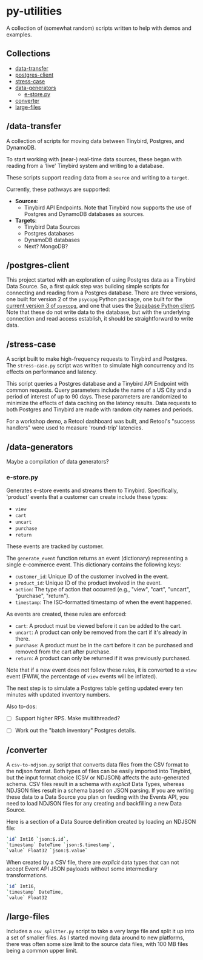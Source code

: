 # py-utilities

A collection of (somewhat random) scripts written to help with demos and examples. 

## Collections
- [data-transfer](#data-transfer)
- [postgres-client](#postgres-client)
- [stress-case](#stress-case)
- [data-generators](#data-generators)
  - [e-store.py](#e-storepy)
- [converter](#converter)
- [large-files](#large-files)

## /data-transfer
A collection of scripts for moving data between Tinybird, Postgres, and DynamoDB.

To start working with (near-) real-time data sources, these began with reading from a 'live' Tinybird system and writing to a database. 

These scripts support reading data from a `source` and writing to a `target`.

Currently, these pathways are supported: 
* **Sources**: 
  * Tinybird API Endpoints. Note that Tinybird now supports the use of Postgres and DynamoDB databases as sources. 
* **Targets**:
  * Tinybird Data Sources
  * Postgres databases
  * DynamoDB databases
  * Next? MongoDB?



## /postgres-client

This project started with an exploration of using Postgres data as a Tinybird Data Source. So, a first quick step was building simple scripts for connecting and reading from a Postgres database. There are three versions, one built for version 2 of the `psycopg` Python package, one built for the [current version 3 of `psycopg`](https://www.psycopg.org/), and one that uses the [Supabase Python client](https://supabase.com/docs/reference/python/introduction). Note that these do not write data to the database, but with the underlying connection and read access establish, it should be straightforward to write  data. 
  
## /stress-case

A script built to make high-frequency requests to Tinybird and Postgres. The `stress-case.py` script was written to simulate high concurrency and its effects on performance and latency. 

This script queries a Postgres database and a Tinybird API Endpoint with common requests. Query parameters include the name of a US City and a period of interest of up to 90 days. These parameters are randomized to minimize the effects of data caching on the latency results. Data requests to both Postgres and Tinybird are made with random city names and periods. 

For a workshop demo, a Retool dashboard was built, and Retool's "success handlers" were used to measure 'round-trip' latencies. 

## /data-generators

Maybe a compilation of data generators? 

### e-store.py

Generates e-store events and streams them to Tinybird. Specifically, 'product' events that a customer can create include these types: 
* `view` 
* `cart` 
* `uncart` 
* `purchase` 
* `return`

These events are tracked by customer.

The `generate_event` function returns an event (dictionary) representing a single e-commerce event. This dictionary contains the following keys:

* `customer_id`: Unique ID of the customer involved in the event.
* `product_id`: Unique ID of the product involved in the event.
* `action`: The type of action that occurred (e.g., "view", "cart", "uncart", "purchase", "return").
* `timestamp`: The ISO-formatted timestamp of when the event happened.

As events are created, these rules are enforced:

* `cart`: A product must be viewed before it can be added to the cart.
* `uncart`: A product can only be removed from the cart if it's already in there.
* `purchase`: A product must be in the cart before it can be purchased and removed from the cart after purchase.
* `return`: A product can only be returned if it was previously purchased.

Note that if a new event does not follow these rules, it is converted to a `view` event (FWIW, the percentage of `view` events will be inflated).

The next step is to simulate a Postgres table getting updated every ten minutes with updated inventory numbers.

Also to-dos: 
- [ ] Support higher RPS. Make multithreaded?
- [ ] Work out the "batch inventory" Postgres details.


## /converter
A `csv-to-ndjson.py` script that converts data files from the CSV format to the ndjson format. Both types of files can be easily imported into Tinybird, but the input format choice (CSV or NDJSON) affects the auto-generated schema.  CSV files result in a schema with *explicit* Data Types, whereas NDJSON files result in a schema based on JSON parsing. If you are writing these data to a Data Source you plan on feeding with the Events API, you need to load NDJSON files for any creating and backfilling a new Data Source.  

Here is a section of a Data Source definition created by loading an NDJSON file:

```bash
`id` Int16 `json:$.id`,
`timestamp` DateTime `json:$.timestamp`,
`value` Float32 `json:$.value`
```

When created by a CSV file, there are *explicit* data types that can not accept Event API JSON payloads without some intermediary transformations.  

```bash
`id` Int16,
`timestamp` DateTime,
`value` Float32
```

## /large-files
Includes a `csv_splitter.py` script to take a very large file and split it up into a set of smaller files. As I started moving data around to new platforms, there was often some size limit to the source data files, with 100 MB files being a common upper limit. 

 
